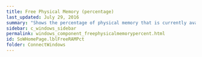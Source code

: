 ```yaml
---
title: Free Physical Memory (percentage)
last_updated: July 29, 2016
summary: "Shows the percentage of physical memory that is currently available to applications."
sidebar: c_windows_sidebar
permalink: windows_component_freephysicalmemorypercent.html
id: SoWHomePage.lblFreeRAMPct
folder: ConnectWindows
---
```

